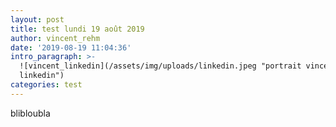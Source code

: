 ```yaml
---
layout: post
title: test lundi 19 août 2019
author: vincent_rehm
date: '2019-08-19 11:04:36'
intro_paragraph: >-
  ![vincent_linkedin](/assets/img/uploads/linkedin.jpeg "portrait vincent
  linkedin")
categories: test
---
```

blibloubla

